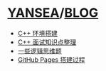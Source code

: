 # [YANSEA](https://yansea.cc)/[BLOG](https://yansea.cc/blog)

- [C++ 环境搭建][221129]
- [C++ 面试知识点整理][220414]
- [一些逻辑思维题][220410]
- [GitHub Pages 搭建过程][220317]

[221129]:./221129-cpp-environment-setup
[220414]:./220414-knowledge-summary-of-cpp
[220410]:./220410-summary-of-logical-thinking-questions
[220317]:./220317-github-pages-building-process